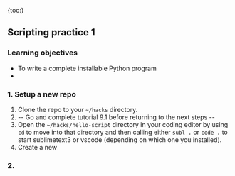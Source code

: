 ---
---


{toc:}


## Scripting practice 1

### Learning objectives
- To write a complete installable Python program
- 


### 1. Setup a new repo
1. Clone the repo to your `~/hacks` directory.
3. -- Go and complete tutorial 9.1 before returning to the next steps -- 
4. Open the `~/hacks/hello-script` directory in your coding editor by using
`cd` to move into that directory and then calling either `subl .` or `code .`
to start sublimetext3 or vscode (depending on which one you installed).
5. Create a new 

### 2. 